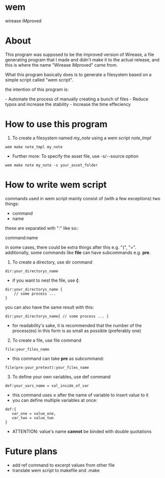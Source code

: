 # wem
wirease iMproved

# About
This program was supposed to be the improved version of Wirease, a file generating program that I made and didn't make it to the actual release,
and this is where the name "Wirease iMproved" came from.
<p>What this program basically does is to generate a filesystem based on a simple script called "wem script".</p>
<p>the intention of this program is:</p>
- Automate the process of manually creating a bunch of files
- Reduce typos and increase the stability
- Increase the time effeciency

# How to use this program
1. To create a filesystem named *my_note* using a wem script *note_tmpl*
```
wem make note_tmpl my_note
```
- Further more:
To specify the asset file, use -s/--source option
```
wem make note my_note -s your_asset_folder
```

# How to write wem script
commands used in wem script mainly consist of (with a few exceptions) two things:
- command
- name

these are separated with ":" like so::
<p>command:name</p>

in some cases, there could be extra things after this e.g. "{", "=".
additionally, some commands like **file** can have subcommands e.g. **pre**.

1. To create a directory, use dir command
```
dir:your_directorys_name
```
 - if you want to nest the file, use **{**:
 ```
 dir:your_directorys_name {
     // some process ...
 }
 ```
 you can also have the same result with this:
 ```
 dir:your_directorys_name{ // some process ... }
 ```
  - for readability's sake, 
  it is recommended that the number of the process(es) in this form is as small as possible (preferably one)

2. To create a file, use file command
```
file:your_files_name
```
 - this command can take **pre** as subcommand:
 ```
 file(pre:your_pretext):your_files_name
 ```

3. To define your own variables, use def command
```
def:your_vars_name = val_inside_of_var
```
 - this command uses **=** after the name of variable to insert value to it
 - you can define multiple variables at once:
 ```
 def:{
    var_one = value_one,
    var_two = value_two
 }
 ```
  - ATTENTION: value's name **cannot** be binded with double quotations

# Future plans
- add ref command to excerpt values from other file
- translate wem script to makefile and .make
